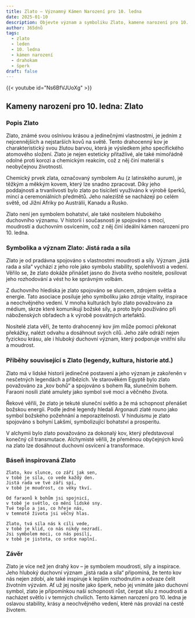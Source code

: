 ```yaml
---
title: Zlato – Významný Kámen Narození pro 10. ledna
date: 2025-01-10
description: Objevte význam a symboliku Zlato, kamene narození pro 10. ledna, který symbolizuje Jistá rada a síla. Přečtěte si legendy a inspirující příběhy.
author: 365dnů
tags:
  - zlato
  - leden
  - 10. ledna
  - kámen narození
  - drahokam
  - šperk
draft: false
---
```


{{< youtube id="Ns6BfVJUoXg" >}}

## Kameny narození pro 10. ledna: Zlato

### Popis Zlato

Zlato, známé svou oslnivou krásou a jedinečnými vlastnostmi, je jedním z nejcennějších a nejstarších kovů na světě. Tento drahocenný kov je charakteristický svou žlutou barvou, která je výsledkem jeho specifického atomového složení. Zlato je nejen esteticky přitažlivé, ale také mimořádně odolné proti korozi a chemickým reakcím, což z něj činí materiál s neobyčejnou životností.

Chemický prvek zlata, označovaný symbolem Au (z latinského aurum), je těžkým a měkkým kovem, který lze snadno zpracovat. Díky jeho poddajnosti a trvanlivosti bylo zlato po tisíciletí využíváno k výrobě šperků, mincí a ceremoniálních předmětů. Jeho naleziště se nacházejí po celém světě, od Jižní Afriky po Austrálii, Kanadu a Rusko.

Zlato není jen symbolem bohatství, ale také nositelem hlubokého duchovního významu. V historii i současnosti je spojováno s mocí, moudrostí a duchovním osvícením, což z něj činí ideální kámen narození pro 10. ledna.

### Symbolika a význam Zlato: Jistá rada a síla

Zlato je od pradávna spojováno s vlastnostmi moudrosti a síly. Význam „jistá rada a síla“ vychází z jeho role jako symbolu stability, spolehlivosti a vedení. Věřilo se, že zlato dokáže přinášet jasno do života svého nositele, posilovat jeho rozhodování a vést ho ke správným volbám.

Z duchovního hlediska je zlato spojováno se sluncem, zdrojem světla a energie. Tato asociace posiluje jeho symboliku jako zdroje vitality, inspirace a neochvějného vedení. V mnoha kulturách bylo zlato považováno za médium, skrze které komunikují božské síly, a proto bylo používáno při náboženských obřadech a k výrobě posvátných artefaktů.

Nositelé zlata věří, že tento drahocenný kov jim může pomoci překonat překážky, nalézt odvahu a dosáhnout svých cílů. Jeho záře odráží nejen fyzickou krásu, ale i hluboký duchovní význam, který podporuje vnitřní sílu a moudrost.

### Příběhy související s Zlato (legendy, kultura, historie atd.)

Zlato má v lidské historii jedinečné postavení a jeho význam je zakořeněn v nesčetných legendách a příbězích. Ve starověkém Egyptě bylo zlato považováno za „kov bohů“ a spojováno s bohem Ra, slunečním bohem. Faraoni nosili zlaté amulety jako symbol své moci a věčného života.

Řekové věřili, že zlato je tekuté sluneční světlo a že má schopnost přenášet božskou energii. Podle jedné legendy hledali Argonauti zlaté rouno jako symbol božského požehnání a neporazitelnosti. V hinduismu je zlato spojováno s bohyní Lakšmí, symbolizující bohatství a prosperitu.

V alchymii bylo zlato považováno za dokonalý kov, který představoval konečný cíl transmutace. Alchymisté věřili, že přeměnou obyčejných kovů na zlato lze dosáhnout duchovní osvícení a transformace.

### Báseň inspirovaná Zlato

```
Zlato, kov slunce, co září jak sen,  
v tobě je síla, co vede každý den.  
Jistá rada ve tvé záři spí,  
v tobě je moudrost, co věky tkví.  

Od faraonů k bohům jsi spojnicí,  
v tobě je světlo, co mění lidské sny.  
Tvé teplo a jas, co hřeje nás,  
v temnotě života jsi věčný hlas.  

Zlato, tvá síla nás k cíli vede,  
v tobě je klid, co nás nikdy nezradí.  
Jsi symbolem moci, co nás posílí,  
v tobě je jistota, co srdce naplní.  
```

### Závěr

Zlato je více než jen drahý kov – je symbolem moudrosti, síly a inspirace. Jeho hluboký duchovní význam „jistá rada a síla“ připomíná, že tento kov nás nejen zdobí, ale také inspiruje k lepším rozhodnutím a odvaze čelit životním výzvám. Ať už jej nosíte jako šperk, nebo jej vnímáte jako duchovní symbol, zlato je připomínkou naší schopnosti růst, čerpat sílu z moudrosti a nacházet světlo i v temných chvílích. Tento kámen narození pro 10. ledna je oslavou stability, krásy a neochvějného vedení, které nás provází na cestě životem.